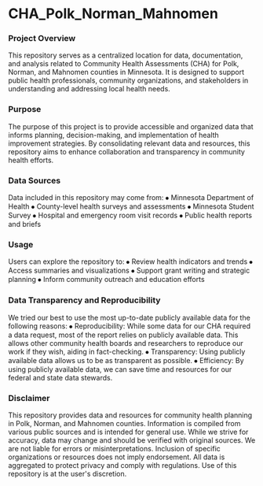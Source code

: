 # CHA_Polk_Norman_Mahnomen

### Project Overview
This repository serves as a centralized location for data, documentation, and analysis related to Community Health Assessments (CHA) for Polk, Norman, and Mahnomen counties in Minnesota. It is designed to support public health professionals, community organizations, and stakeholders in understanding and addressing local health needs.
### Purpose
The purpose of this project is to provide accessible and organized data that informs planning, decision-making, and implementation of health improvement strategies. By consolidating relevant data and resources, this repository aims to enhance collaboration and transparency in community health efforts.
### Data Sources
Data included in this repository may come from:
⦁	Minnesota Department of Health
⦁	County-level health surveys and assessments
⦁	Minnesota Student Survey
⦁	Hospital and emergency room visit records
⦁	Public health reports and briefs
### Usage
Users can explore the repository to:
⦁	Review health indicators and trends
⦁	Access summaries and visualizations
⦁	Support grant writing and strategic planning
⦁	Inform community outreach and education efforts
### Data Transparency and Reproducibility
We tried our best to use the most up-to-date publicly available data for the following reasons:
⦁	Reproducibility: While some data for our CHA required a data request, most of the report relies on publicly available data. This allows other community health boards and researchers to reproduce our work if they wish, aiding in fact-checking.
⦁	Transparency: Using publicly available data allows us to be as transparent as possible.
⦁	Efficiency: By using publicly available data, we can save time and resources for our federal and state data stewards.
### Disclaimer
This repository provides data and resources for community health planning in Polk, Norman, and Mahnomen counties. Information is compiled from various public sources and is intended for general use. While we strive for accuracy, data may change and should be verified with original sources. We are not liable for errors or misinterpretations. Inclusion of specific organizations or resources does not imply endorsement. All data is aggregated to protect privacy and comply with regulations. Use of this repository is at the user's discretion.
